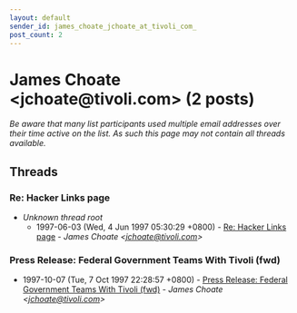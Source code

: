```yaml
---
layout: default
sender_id: james_choate_jchoate_at_tivoli_com_
post_count: 2
---
```


# James Choate <jchoate<span>@</span>tivoli.com> (2 posts)

_Be aware that many list participants used multiple email addresses over their time active on the list. As such this page may not contain all threads available._

## Threads

### Re: Hacker Links page
+ _Unknown thread root_
  + 1997-06-03 (Wed, 4 Jun 1997 05:30:29 +0800) - [Re: Hacker Links page](/archive/1997/06/4d54eccc23750a6a52ecd461864e72da5a0b909a8f91477e464b7bf83f711cdf) - _James Choate \<jchoate@tivoli.com\>_

### Press Release: Federal Government Teams With Tivoli (fwd)
+ 1997-10-07 (Tue, 7 Oct 1997 22:28:57 +0800) - [Press Release: Federal Government Teams With Tivoli (fwd)](/archive/1997/10/ee1a8d65448dfa74fcd051bfe0cdf5daa23dc0cf21c7f67aad7858016b9b3e74) - _James Choate \<jchoate@tivoli.com\>_

